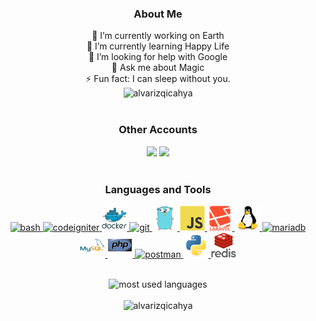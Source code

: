 <h3 align="center"> About Me  </h3>

<div align="center">
🔭 I’m currently working on Earth
<br>
🌱 I’m currently learning Happy Life
<br>
🤔 I’m looking for help with Google
<br>
💬 Ask me about Magic
<br>
⚡ Fun fact: I can sleep without you.
<br>
<img src="https://komarev.com/ghpvc/?username=alvarizqicahya&label=Profile%20views&color=0e75b6&style=flat" alt="alvarizqicahya" /> 
<br>
<br>
</div>


<h3 align="center">Other Accounts </h3>

<p align="center">
<a href="https://www.linkedin.com/in/alvarizqicahya/"><img src="https://img.shields.io/badge/linkedin-%230077B5.svg?&style=for-the-badge&logo=linkedin&logoColor=white"/></a>
<a href="https://instagram.com/alvarizqi_c"><img src="https://img.shields.io/badge/instagram-%23E4405F.svg?&style=for-the-badge&logo=instagram&logoColor=white"/></a>
<br>
<br>
</p>


<h3 align="center">Languages and Tools</h3>
<p align="center"> <a href="https://www.gnu.org/software/bash/" target="_blank" rel="noreferrer"> <img src="https://www.vectorlogo.zone/logos/gnu_bash/gnu_bash-icon.svg" alt="bash" width="40" height="40"/> </a> <a href="https://codeigniter.com" target="_blank" rel="noreferrer"> <img src="https://cdn.worldvectorlogo.com/logos/codeigniter.svg" alt="codeigniter" width="40" height="40"/> </a> <a href="https://www.docker.com/" target="_blank" rel="noreferrer"> <img src="https://raw.githubusercontent.com/devicons/devicon/master/icons/docker/docker-original-wordmark.svg" alt="docker" width="40" height="40"/> </a> <a href="https://git-scm.com/" target="_blank" rel="noreferrer"> <img src="https://www.vectorlogo.zone/logos/git-scm/git-scm-icon.svg" alt="git" width="40" height="40"/> </a> <a href="https://golang.org" target="_blank" rel="noreferrer"> <img src="https://raw.githubusercontent.com/devicons/devicon/master/icons/go/go-original.svg" alt="go" width="40" height="40"/> </a> <a href="https://developer.mozilla.org/en-US/docs/Web/JavaScript" target="_blank" rel="noreferrer"> <img src="https://raw.githubusercontent.com/devicons/devicon/master/icons/javascript/javascript-original.svg" alt="javascript" width="40" height="40"/> </a> <a href="https://laravel.com/" target="_blank" rel="noreferrer"> <img src="https://raw.githubusercontent.com/devicons/devicon/master/icons/laravel/laravel-plain-wordmark.svg" alt="laravel" width="40" height="40"/> </a> <a href="https://www.linux.org/" target="_blank" rel="noreferrer"> <img src="https://raw.githubusercontent.com/devicons/devicon/master/icons/linux/linux-original.svg" alt="linux" width="40" height="40"/> </a> <a href="https://mariadb.org/" target="_blank" rel="noreferrer"> <img src="https://www.vectorlogo.zone/logos/mariadb/mariadb-icon.svg" alt="mariadb" width="40" height="40"/> </a> <a href="https://www.mysql.com/" target="_blank" rel="noreferrer"> <img src="https://raw.githubusercontent.com/devicons/devicon/master/icons/mysql/mysql-original-wordmark.svg" alt="mysql" width="40" height="40"/> </a> <a href="https://www.php.net" target="_blank" rel="noreferrer"> <img src="https://raw.githubusercontent.com/devicons/devicon/master/icons/php/php-original.svg" alt="php" width="40" height="40"/> </a> <a href="https://postman.com" target="_blank" rel="noreferrer"> <img src="https://www.vectorlogo.zone/logos/getpostman/getpostman-icon.svg" alt="postman" width="40" height="40"/> </a> <a href="https://www.python.org" target="_blank" rel="noreferrer"> <img src="https://raw.githubusercontent.com/devicons/devicon/master/icons/python/python-original.svg" alt="python" width="40" height="40"/> </a> <a href="https://redis.io" target="_blank" rel="noreferrer"> <img src="https://raw.githubusercontent.com/devicons/devicon/master/icons/redis/redis-original-wordmark.svg" alt="redis" width="40" height="40"/> </a> </p>

<!-- <div align="center">
<img align="center" src="https://github-readme-stats.vercel.app/api?username=alvarizqicahya&include_all_commits=true&count_private=true&show_icons=true&line_height=20&title_color=7A7ADB&icon_color=2234AE&text_color=D3D3D3&bg_color=0,000000,130F40" alt="Alvarizqi's Github Stats">
<br>
</div> -->


<div align="center">
<br>
<img alt="most used languages" width="500px" src="https://github-readme-stats.vercel.app/api/top-langs/?username=alvarizqicahya&count_private=true&theme=algolia&bg_color=0,000000,130F40&layout=compact&border_radius=8&langs_count=20&hide=hack"/>
<br>
</div>

<div align="center">
<br>
<img src="https://github-readme-streak-stats.herokuapp.com/?user=alvarizqicahya&show_icons=true&count_private=true&theme=algolia&bg_color=0,000000,130F40&layout=compact&border_radius=8&line_height=20&title_color=7A7ADB&icon_color=2234AE&text_color=D3D3D3&bg_color=0,000000,130F40" alt="alvarizqicahya" />
</div>




